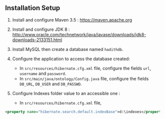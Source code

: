 Installation Setup
---
 1. Install and configure Maven 3.5 : 
    https://maven.apache.org
      
 2. Install and configure JDK 8 : 
http://www.oracle.com/technetwork/java/javase/downloads/jdk8-downloads-2133151.html  

 3. Install MySQL then create a database named `hadithdb`.
 
 4. Configure the application to access the database created:
    - In `src/resources/hibernate.cfg.xml` file, 
    configure the fields `url`, `username` and `password`. 
    - In `src/main/java/ontology/Config.java` file, 
    configure the fields `DB_URL`, `DB_USER` and `DB_PASSWD`. 
    
  5. Configure Indexes folder value to an accessible one : 
      - In `src/resources/hibernate.cfg.xml` file,                            
   ```xml
   <property name="hibernate.search.default.indexBase">d:\indexes</property>  
   ```
        